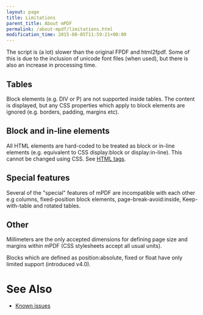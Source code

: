 ```yaml
---
layout: page
title: Limitations
parent_title: About mPDF
permalink: /about-mpdf/limitations.html
modification_time: 2015-08-05T11:59:21+00:00
---
```


<p>The script is (a lot) slower than the original FPDF and html2fpdf. Some of this is due to the inclusion of unicode font files (when used), but there is also an increase in processing time.</p>

## Tables

<p>Block elements (e.g. DIV or P) are not supported inside tables. The content is displayed, but any CSS properties which apply to block elements are ignored (e.g. borders, padding, margins etc).</p>

## Block and in-line elements

<p>All HTML elements are hard-coded to be treated as block or in-line elements (e.g. equivalent to CSS display:block or display:in-line). This cannot be changed using CSS. See <a href="{{ "/html-support/html-tags.html" | prepend: site.baseurl }}">HTML tags</a>.</p>

## Special features

<p>Several of the "special" features of mPDF are incompatible with each other e.g columns, fixed-position block elements, page-break-avoid:inside, Keep-with-table and rotated tables.</p>

## Other

<p>Millimeters are the only accepted dimensions for defining page size and margins within mPDF (CSS stylesheets accept all usual units).</p>
<p>Blocks which are defined as position:absolute, fixed or float have only limited support (introduced v4.0).</p>

# See Also

<ul>
<li><a href="{{ "/troubleshooting/known-issues.html" | prepend: site.baseurl }}">Known issues</a></li>
</ul>
